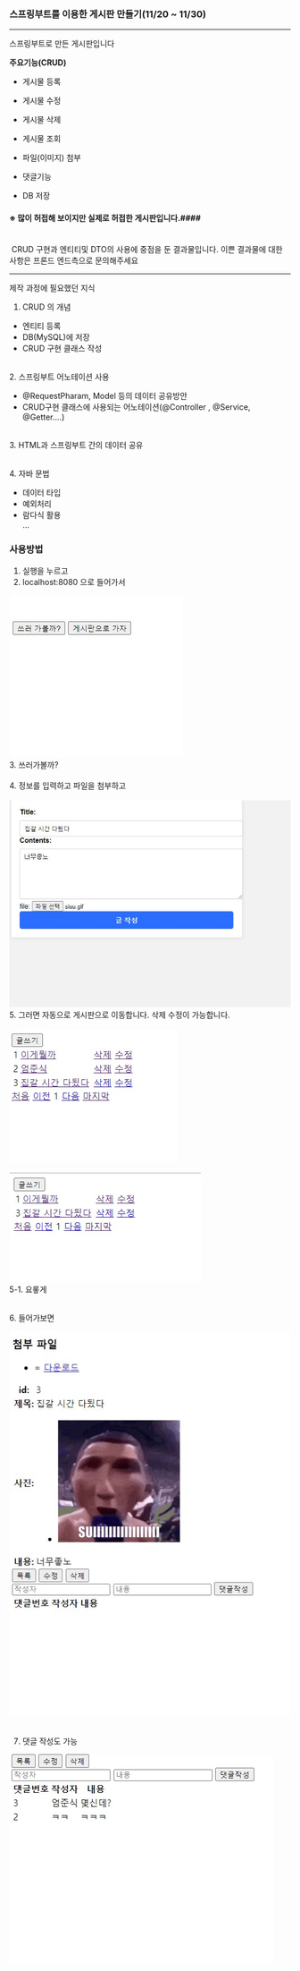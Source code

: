 ### 스프링부트를 이용한 게시판 만들기(11/20 ~ 11/30)

---

스프링부트로 만든 게시판입니다

__주요기능(CRUD)__
- 게시물 등록
- 게시물 수정
- 게시물 삭제
- 게시물 조회

- 파일(이미지) 첨부
- 댓글기능
- DB 저장


#### ※ 많이 허접해 보이지만 실제로 허접한 게시판입니다.####

<br> &nbsp;CRUD 구현과 엔티티및 DTO의 사용에 중점을 둔 결과물입니다.
이쁜 결과물에 대한 사항은 프론드 엔드측으로 문의해주세요


----
제작 과정에 필요했던 지식

1. CRUD 의 개념

 - 엔티티 등록
 - DB(MySQL)에 저장
 - CRUD 구현 클래스 작성

<br>2. 스프링부트 어노테이션 사용
  - @RequestPharam, Model 등의 데이터 공유방안
  - CRUD구현 클래스에 사용되는 어노테이션(@Controller , @Service, @Getter....)

<br> 3. HTML과 스프링부트 간의 데이터 공유

<br> 4. 자바 문법
 - 데이터 타입
 - 예외처리
 - 람다식 활용
 <br>...


### __사용방법__

1. 실행을 누르고
2. localhost:8080 으로 들어가서

<div class="test_image">
  <img src="./imgs/1.jpg">
</div>
3. 쓰러가볼까?<br>
<br>
4. 정보를 입력하고 파일을 첨부하고<br>

<br>
<div class="test_image">
  <img src="./imgs/2.jpg">
</div>
5. 그러면 자동으로 게시판으로 이동합니다. 삭제 수정이 가능합니다.<br>

<br>
<div class="test_image">
  <img src="./imgs/3.jpg">
</div><br>

<div class="test_image">
  <img src="./imgs/6.jpg">
</div>
5-1. 요롷게

<br>6. 들어가보면

<div class="test_image">
  <img src="./imgs/4.jpg">
</div> <br>

7. 댓글 작성도 가능

<div class="test_image">
  <img src="./imgs/5.jpg">
</div> <br>
